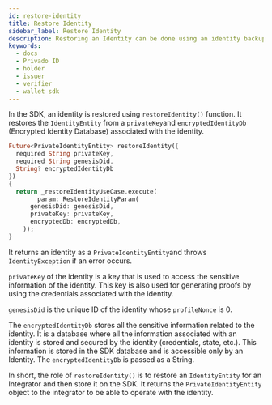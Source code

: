 ```yaml
---
id: restore-identity
title: Restore Identity
sidebar_label: Restore Identity
description: Restoring an Identity can be done using an identity backup and the secret used to create the identity.
keywords:
  - docs
  - Privado ID
  - holder
  - issuer
  - verifier
  - wallet sdk
---
```


In the SDK, an identity is restored using `restoreIdentity()` function. It restores the `IdentityEntity` from a `privateKey`and `encryptedIdentityDb` (Encrypted Identity Database) associated with the identity.

```dart
Future<PrivateIdentityEntity> restoreIdentity({
  required String privateKey,
  required String genesisDid,
  String? encryptedIdentityDb
})
{
  return _restoreIdentityUseCase.execute(
        param: RestoreIdentityParam(
      genesisDid: genesisDid,
      privateKey: privateKey,
      encryptedDb: encryptedDb,
    ));
}
```

It returns an identity as a `PrivateIdentityEntity`and throws `IdentityException` if an error occurs.

`privateKey` of the identity is a key that is used to access the sensitive information of the identity. This key is also used for generating proofs by using the credentials associated with the identity.

`genesisDid` is the unique ID of the identity whose `profileNonce` is 0.

The `encryptedIdentityDb` stores all the sensitive information related to the identity. It is a database where all the information associated with an identity is stored and secured by the identity (credentials, state, etc.). This information is stored in the SDK database and is accessible only by an Identity. The `encryptedIdentityDb` is passed as a String.

In short, the role of `restoreIdentity()` is to restore an `IdentityEntity` for an Integrator and then store it on the SDK. It returns the `PrivateIdentityEntity` object to the integrator to be able to operate with the identity.
